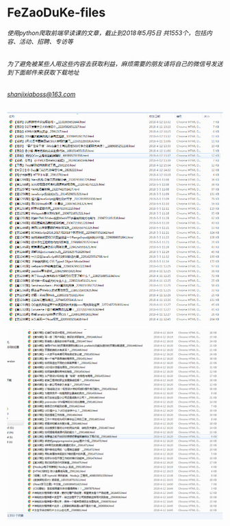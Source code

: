 # FeZaoDuKe-files

###### 使用python爬取前端早读课的文章，截止到2018年5月5日 共1553个，包括内容、活动、招聘、专访等

###### 为了避免被某些人用这些内容去获取利益，麻烦需要的朋友请将自己的微信号发送到下面邮件来获取下载地址

###### shanjixiaboss@163.com

![缩略图](https://github.com/shanjixiaboss/FeZaoDuKe-files/blob/master/thumb1.jpg)

![缩略图](https://github.com/shanjixiaboss/FeZaoDuKe-files/blob/master/thumb2.jpg)


